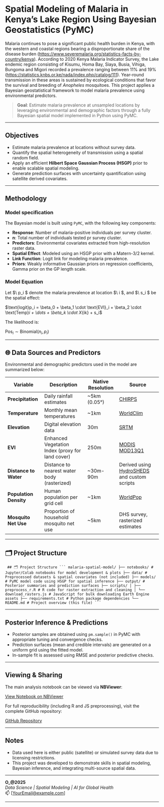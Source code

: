 # Spatial Modeling of Malaria in Kenya’s Lake Region Using Bayesian Geostatistics (PyMC)

Malaria continues to pose a significant public health burden in Kenya, with the western and coastal regions bearing a disproportionate share of the disease burden (https://www.severemalaria.org/statistics-facts-by-country/kenya). According to 2020 Kenya Malaria Indicator Survey, the Lake endemic region consisting of Kisumu, Homa Bay, Siaya, Busia, Vihiga, Bungoma and Migori recorded a prevalence ranging between 11% and 19% (https://statistics.knbs.or.ke/nada/index.php/catalog/111). Year-round transmission in these areas is sustained by ecological conditions that favor the survival and breeding of *Anopheles* mosquitoes. This project applies a Bayesian geostatistical framework to model malaria prevalence using environmental predictors. 

> **Goal**: Estimate malaria prevalence at unsampled locations by leveraging environmental and demographic factors through a fully Bayesian spatial model implemented in Python using PyMC.

---

## Objectives

- Estimate malaria prevalence at locations without survey data.
- Quantify the spatial heterogeneity of transmission using a spatial random field.
- Apply an efficient **Hilbert Space Gaussian Process (HSGP)** prior to enable scalable spatial modeling.
- Generate prediction surfaces with uncertainty quantification using satellite derived covariates.

---

## Methodology

### Model specification

The Bayesian model is built using `PyMC`, with the following key components:

- **Response**: Number of malaria-positive individuals per survey cluster.
- **n**: Total number of individuals tested pr survey cluster. 
- **Predictors**: Environmental covariates extracted from high-resolution raster data.
- **Spatial Effect**: Modeled using an HSGP prior with a Matern-3/2 kernel.
- **Link Function**: Logit link for modeling malaria prevalence.
- **Priors**: Weakly informative Gaussian priors on regression coefficients, Gamma prior on the GP length scale.

### Model Equation

Let $\ p_i \$ denote the malaria prevalence at location $\ i \$, and $\ s_i \$ be the spatial effect:

$\text{logit}p_i = \beta_0 + \beta_1 \cdot \text{EVI}_i + \beta_2 \cdot \text{Temp}_i + \dots + \beta_k \cdot X_{ik} + s_i\$


The likelihood is:

$\text{Pos}_i \sim \text{Binomial}(n_i, p_i)$

---

## 🌐 Data Sources and Predictors

Environmental and demographic predictors used in the model are summarized below:

| **Variable**                     | **Description**                          | **Native Resolution** | **Source**                                                                 |
|----------------------------------|------------------------------------------|------------------------|-----------------------------------------------------------------------------|
| **Precipitation**               | Daily rainfall estimates                  | ~5km (0.05°)           | [CHIRPS](https://www.chc.ucsb.edu/data/chirps)                              |
| **Temperature**                 | Monthly mean temperatures                 | ~1km                   | [WorldClim](https://www.worldclim.org/)                                     |
| **Elevation**                   | Digital elevation data                    | 30m                    | [SRTM](https://earthexplorer.usgs.gov/)                                     |
| **EVI**                         | Enhanced Vegetation Index (proxy for land cover) | 250m                   | [MODIS MOD13Q1](https://modis.gsfc.nasa.gov/data/dataproducts/mod13.php)   |
| **Distance to Water**          | Distance to nearest water body (rasterized) | ~30m-90m               | Derived using [HydroSHEDS](https://www.hydrosheds.org/) and custom scripts |
| **Population Density**         | Human population per grid cell            | ~1km                   | [WorldPop](https://www.worldpop.org/)                                       |
| **Mosquito Net Use**           | Proportion of household mosquito net use  | ~5km                   | DHS survey, rasterized estimates                                            |

---

## 🗂 Project Structure
<pre><code> ## 🗂 Project Structure ``` malaria-spatial-model/ ├── notebooks/ # Jupyter/Colab notebooks for model development & plots ├── data/ # Preprocessed datasets & spatial covariates (not included) ├── models/ # PyMC model code using HSGP for spatial inference ├── output/ # Posterior summaries and prediction surfaces ├── scripts/ │ ├── preprocess_r.R # R code for raster extraction and cleaning │ └── download_rasters.js # JavaScript for bulk downloading Earth Engine assets ├── requirements.txt # Python package dependencies └── README.md # Project overview (this file) ``` </code></pre>


---

## Posterior Inference & Predictions

- Posterior samples are obtained using `pm.sample()` in PyMC with appropriate tuning and convergence checks.
- Prediction surfaces (mean and credible intervals) are generated on a uniform grid using the fitted model.
- In-sample fit is assessed using RMSE and posterior predictive checks.

---

## Viewing & Sharing

The main analysis notebook can be viewed via **NBViewer**:

 [View Notebook on NBViewer](https://nbviewer.org/github/YOUR_USERNAME/malaria-spatial-model/blob/main/notebooks/spatial_modeling.ipynb)

For full reproducibility (including R and JS preprocessing), visit the complete GitHub repository:

 [GitHub Repository](https://github.com/YOUR_USERNAME/malaria-spatial-model)

---

## Notes

- Data used here is either public (satellite) or simulated survey data due to licensing restrictions.
- This project was developed to demonstrate skills in spatial modeling, Bayesian inference, and integrating multi-source spatial data.

---
**O_@2025**  
_Data Science | Spatial Modeling | AI for Global Health_  
📫 [YourEmail@example.com]  

---

